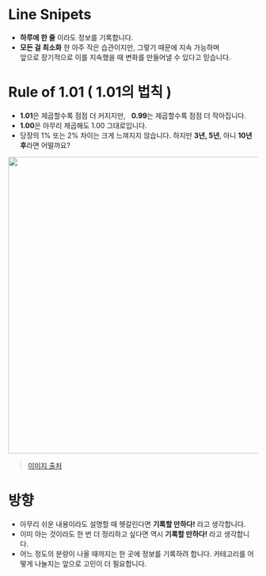 # Line Snipets

- **하루에 한 줄** 이라도 정보를 기록합니다.
- **모든 걸 최소화** 한 아주 작은 습관이지만, 그렇기 때문에 지속 가능하며 <br>
  앞으로 장기적으로 이를 지속했을 때 변화를 만들어낼 수 있다고 믿습니다.

# Rule of 1.01 ( 1.01의 법칙 )

- **1.01**은 제곱할수록 점점 더 커지지만, &nbsp; **0.99**는 제곱할수록 점점 더 작아집니다.
- **1.00**은 아무리 제곱해도 1.00 그대로입니다.
- 당장의 1% 또는 2% 차이는 크게 느껴지지 않습니다. 하지만 **3년, 5년**, 아니 **10년 후**라면 어떨까요?
 
<img src=https://user-images.githubusercontent.com/49539592/124255372-0c54dc80-db65-11eb-8aa6-b4b3a2f5abf5.png width=600 />

> [이미지 출처](http://www.iboram.co.kr/bbs/board.php?bo_table=guide&wr_id=4)


# 방향

- 아무리 쉬운 내용이라도 설명할 때 헷갈린다면 **기록할 만하다!** 라고 생각합니다. 
- 이미 아는 것이라도 한 번 더 정리하고 싶다면 역시 **기록할 만하다!** 라고 생각합니다.
- 어느 정도의 분량이 나올 때까지는 한 곳에 정보를 기록하려 합니다. 카테고리를 어떻게 나눌지는 앞으로 고민이 더 필요합니다. 
